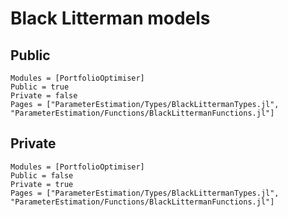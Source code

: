 # Black Litterman models

## Public

```@autodocs
Modules = [PortfolioOptimiser]
Public = true
Private = false
Pages = ["ParameterEstimation/Types/BlackLittermanTypes.jl",
"ParameterEstimation/Functions/BlackLittermanFunctions.jl"]
```

## Private

```@autodocs
Modules = [PortfolioOptimiser]
Public = false
Private = true
Pages = ["ParameterEstimation/Types/BlackLittermanTypes.jl",
"ParameterEstimation/Functions/BlackLittermanFunctions.jl"]
```
